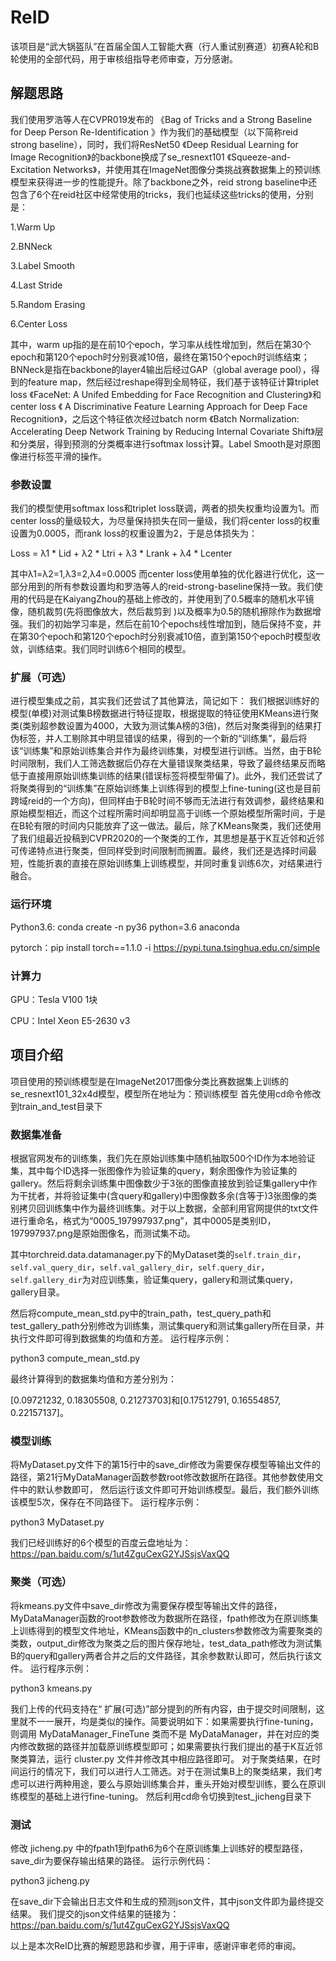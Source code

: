 # ReID
 
该项目是“武大锅盔队”在首届全国人工智能大赛（行人重试别赛道）初赛A轮和B轮使用的全部代码，用于审核组指导老师审查，万分感谢。

## 解题思路
我们使用罗浩等人在CVPR019发布的 《Bag of Tricks and a Strong Baseline for Deep Person Re-Identification 》作为我们的基础模型（以下简称reid strong baseline），同时，我们将ResNet50 《Deep Residual Learning for Image Recognition》的backbone换成了se_resnext101 《Squeeze-and-Excitation Networks》，并使用其在ImageNet图像分类挑战赛数据集上的预训练模型来获得进一步的性能提升。除了backbone之外，reid strong baseline中还包含了6个在reid社区中经常使用的tricks，我们也延续这些tricks的使用，分别是：

1.Warm Up

2.BNNeck

3.Label Smooth

4.Last Stride

5.Random Erasing

6.Center Loss


其中，warm up指的是在前10个epoch，学习率从线性增加到，然后在第30个epoch和第120个epoch时分别衰减10倍，最终在第150个epoch时训练结束；BNNeck是指在backbone的layer4输出后经过GAP（global average pool），得到的feature map，然后经过reshape得到全局特征，我们基于该特征计算triplet loss 《FaceNet: A Unifed Embedding for Face Recognition and Clustering》和center loss 《 A Discriminative Feature Learning Approach for Deep Face Recognition》，之后这个特征依次经过batch norm 《Batch Normalization: Accelerating Deep Network Training by Reducing Internal Covariate Shift》层和分类层，得到预测的分类概率进行softmax loss计算。Label Smooth是对原图像进行标签平滑的操作。

### 参数设置
我们的模型使用softmax loss和triplet loss联调，两者的损失权重均设置为1。而center loss的量级较大，为尽量保持损失在同一量级，我们将center loss的权重设置为0.0005，而rank loss的权重设置为2，于是总体损失为：

Loss = λ1 * Lid + λ2 * Ltri + λ3 * Lrank + λ4 * Lcenter

其中λ1=λ2=1,λ3=2,λ4=0.0005 而center loss使用单独的优化器进行优化，这一部分用到的所有参数设置均和罗浩等人的reid-strong-baseline保持一致。我们使用的代码是在KaiyangZhou的基础上修改的，并使用到了0.5概率的随机水平镜像，随机裁剪(先将图像放大，然后裁剪到 )以及概率为0.5的随机擦除作为数据增强。我们的初始学习率是，然后在前10个epochs线性增加到，随后保持不变，并在第30个epoch和第120个epoch时分别衰减10倍，直到第150个epoch时模型收敛，训练结束。我们同时训练6个相同的模型。

### 扩展（可选）
进行模型集成之前，其实我们还尝试了其他算法，简记如下： 我们根据训练好的模型(单模)对测试集B榜数据进行特征提取，根据提取的特征使用KMeans进行聚类(类别超参数设置为4000，大致为测试集A榜的3倍)，然后对聚类得到的结果打伪标签，并人工剔除其中明显错误的结果，得到的一个新的“训练集”，最后将该“训练集”和原始训练集合并作为最终训练集，对模型进行训练。当然，由于B轮时间限制，我们人工筛选数据后仍存在大量错误聚类结果，导致了最终结果反而略低于直接用原始训练集训练的结果(错误标签将模型带偏了)。此外，我们还尝试了将聚类得到的“训练集”在原始训练集上训练得到的模型上fine-tuning(这也是目前跨域reid的一个方向)，但同样由于B轮时间不够而无法进行有效调参，最终结果和原始模型相近，而这个过程所需时间却明显高于训练一个原始模型所需时间，于是在B轮有限的时间内只能放弃了这一做法。最后，除了KMeans聚类，我们还使用了我们组最近投稿到CVPR2020的一个聚类的工作，其思想是基于K互近邻和近邻可传递特点进行聚类，但同样受到时间限制而搁置。最终，我们还是选择时间最短，性能折衷的直接在原始训练集上训练模型，并同时重复训练6次，对结果进行融合。

### 运行环境

Python3.6: conda create -n py36 python=3.6 anaconda

pytorch：pip install torch==1.1.0 -i https://pypi.tuna.tsinghua.edu.cn/simple

### 计算力

GPU：Tesla V100 1块

CPU：Intel Xeon E5-2630 v3


## 项目介绍

项目使用的预训练模型是在ImageNet2017图像分类比赛数据集上训练的se_resnext101_32x4d模型，模型所在地址为：预训练模型
首先使用cd命令修改到train_and_test目录下

### 数据集准备

根据官网发布的训练集，我们先在原始训练集中随机抽取500个ID作为本地验证集，其中每个ID选择一张图像作为验证集的query，剩余图像作为验证集的gallery。然后将剩余训练集中图像数少于3张的图像直接放到验证集gallery中作为干扰者，并将验证集中(含query和gallery)中图像数多余(含等于)3张图像的类别拷贝回训练集中作为最终训练集。对于以上数据，全部利用官网提供的txt文件进行重命名，格式为“0005_197997937.png”，其中0005是类别ID，197997937.png是原始图像名，而测试集不动。

其中torchreid.data.datamanager.py下的MyDataset类的`self.train_dir`，`self.val_query_dir`，`self.val_gallery_dir`，`self.query_dir`，`self.gallery_dir`为对应训练集，验证集query，gallery和测试集query，gallery目录。



然后将compute_mean_std.py中的train_path，test_query_path和test_gallery_path分别修改为训练集，测试集query和测试集gallery所在目录，并执行文件即可得到数据集的均值和方差。 运行程序示例：

python3 compute_mean_std.py

最终计算得到的数据集均值和方差分别为：

[0.09721232, 0.18305508, 0.21273703]和[0.17512791, 0.16554857, 0.22157137]。

### 模型训练

将MyDataset.py文件下的第15行中的save_dir修改为需要保存模型等输出文件的路径，第21行MyDataManager函数参数root修改数据所在路径。其他参数使用文件中的默认参数即可， 然后运行该文件即可开始训练模型。最后，我们额外训练该模型5次，保存在不同路径下。 运行程序示例：

python3 MyDataset.py

我们已经训练好的6个模型的百度云盘地址为： https://pan.baidu.com/s/1ut4ZguCexG2YJSsjsVaxQQ


### 聚类（可选）
将kmeans.py文件中save_dir修改为需要保存模型等输出文件的路径，MyDataManager函数的root参数修改为数据所在路径，fpath修改为在原训练集上训练得到的模型文件地址，KMeans函数中的n_clusters参数修改为需要聚类的类数，output_dir修改为聚类之后的图片保存地址，test_data_path修改为测试集B的query和gallery两者合并之后的文件路径，其余参数默认即可，然后执行该文件。 运行程序示例：

python3 kmeans.py

我们上传的代码支持在“ 扩展(可选)”部分提到的所有内容，由于提交时间限制，这里就不一一展开，均是类似的操作。简要说明如下：如果需要执行fine-tuning，则调用 MyDataManager_FineTune 类而不是 MyDataManager，并在对应的类内修改数据的路径并加载原训练模型即可；如果需要执行我们提出的基于K互近邻聚类算法，运行 cluster.py 文件并修改其中相应路径即可。
对于聚类结果，在时间运行的情况下，我们可以进行人工筛选。对于在测试集B上的聚类结果，我们考虑可以进行两种用途，要么与原始训练集合并，重头开始对模型训练，要么在原训练模型的基础上进行fine-tuning。
然后利用cd命令切换到test_jicheng目录下

### 测试

修改 jicheng.py 中的fpath1到fpath6为6个在原训练集上训练好的模型路径，save_dir为要保存输出结果的路径。 运行示例代码：

python3 jicheng.py

在save_dir下会输出日志文件和生成的预测json文件，其中json文件即为最终提交结果。 我们提交的json文件结果的链接为：https://pan.baidu.com/s/1ut4ZguCexG2YJSsjsVaxQQ



以上是本次ReID比赛的解题思路和步骤，用于评审，感谢评审老师的审阅。
